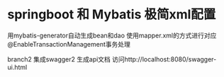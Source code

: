 # springboot 和 Mybatis 极简xml配置
用mybatis-generator自动生成bean和dao
使用mapper.xml的方式进行对应
@EnableTransactionManagement事务处理

branch2 集成swagger2 生成api文档
访问http://localhost:8080/swagger-ui.html